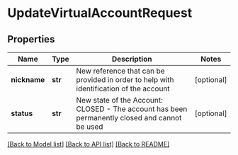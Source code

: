# UpdateVirtualAccountRequest

## Properties
Name | Type | Description | Notes
------------ | ------------- | ------------- | -------------
**nickname** | **str** | New reference that can be provided in order to help with identification of the account | [optional] 
**status** | **str** | New state of the Account: CLOSED - The account has been permanently closed and cannot be used | [optional] 

[[Back to Model list]](../README.md#documentation-for-models) [[Back to API list]](../README.md#documentation-for-api-endpoints) [[Back to README]](../README.md)


